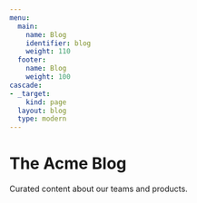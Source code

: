 ```yaml
---
menu:
  main:
    name: Blog
    identifier: blog
    weight: 110
  footer:
    name: Blog
    weight: 100
cascade:
- _target:
    kind: page
  layout: blog
  type: modern
---
```


The Acme Blog
============

Curated content about our teams and products.